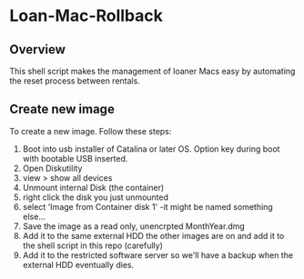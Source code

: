 # Loan-Mac-Rollback

## Overview
This shell script makes the management of loaner Macs easy by automating the reset process between rentals.

## Create new image
To create a new image.  Follow these steps:

1. Boot into usb installer of Catalina or later OS.  Option key during boot with bootable USB inserted.
2. Open Diskutility
3. view > show all devices
4. Unmount internal Disk (the container)
5. right click the disk you just unmounted
6. select 'Image from Container disk 1' -it might be named something else...
7. Save the image as a read only, unencrpted MonthYear.dmg
8. Add it to the same external HDD the other images are on and add it to the shell script in this repo (carefully)
9. Add it to the restricted software server so we'll have a backup when the external HDD eventually dies.


